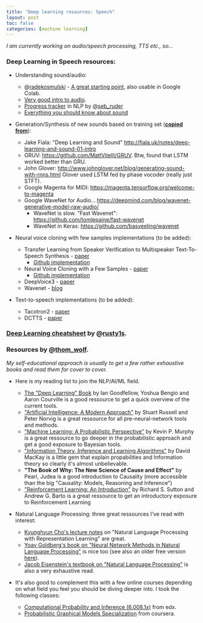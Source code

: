 ```yaml
---
title: "Deep learning resources: Speech"
layout: post
toc: false
categories: [machine learning]
---
```


*I am currently working on audio/speech processing, TTS etc., so...*

### Deep Learning in Speech resources:
* Understanding sound/audio:
	* @[radekosmulski](https://twitter.com/radekosmulski) - [A great starting point](https://github.com/earthspecies/from_zero_to_DSP/), also usable in Google Colab.
	* [Very good intro to audio](https://github.com/mogwai/fastai_audio/blob/master/tutorials/01_Intro_to_Audio.ipynb/).
	* [Progress tracker](https://github.com/sebastianruder/NLP-progress) in NLP by @[seb_ruder](https://twitter.com/seb_ruder)
	* [Everything you should know about sound](https://waitbutwhy.com/2016/03/sound.html)

* Generation/Synthesis of new sounds based on training set (**[copied from](https://github.com/drscotthawley/drscotthawley.github.io/blob/master/_posts/2017-2-6-Machine-Learning-Reference-List.md)**):

    * Jake Fiala: "Deep Learning and Sound" <http://fiala.uk/notes/deep-learning-and-sound-01-intro>
    * GRUV: <https://github.com/MattVitelli/GRUV>.  Btw, found that LSTM worked better than GRU.
    * John Glover: <http://www.johnglover.net/blog/generating-sound-with-rnns.html>  Glover used LSTM fed by phase vocoder (really just STFT).
    * Google Magenta for MIDI: <https://magenta.tensorflow.org/welcome-to-magenta>
    * Google WaveNet for Audio... <https://deepmind.com/blog/wavenet-generative-model-raw-audio/>
        * WaveNet is slow.   "Fast Wavenet": <https://github.com/tomlepaine/fast-wavenet>
        * WaveNet in Keras: <https://github.com/basveeling/wavenet>

* Neural voice cloning with few samples implementations (to be added):
	* Transfer Learning from Speaker Verification to Multispeaker Text-To-Speech Synthesis - [paper](https://arxiv.org/abs/1806.04558)
		* [Github implementation](https://github.com/CorentinJ/Real-Time-Voice-Cloning)
	* Neural Voice Cloning with a Few Samples - [paper](https://arxiv.org/abs/1802.06006)
		* [Github implementation](https://github.com/Sharad24/Neural-Voice-Cloning-with-Few-Samples)
	* DeepVoice3 - [paper](https://arxiv.org/abs/1710.07654)
	* Wavenet - [blog](https://deepmind.com/blog/article/wavenet-generative-model-raw-audio)

* Text-to-speech implementations (to be added):
	* Tacotron2 - [paper](https://arxiv.org/abs/1712.05884)
	* DCTTS - [paper](https://arxiv.org/pdf/1901.04276.pdf)

### [**Deep Learning cheatsheet**](https://github.com/rusty1s/deep-learning-cheatsheet) by @[rusty1s](https://twitter.com/rusty1s).

### Resources by @[thom_wolf](https://twitter.com/Thom_Wolf).

*My self-educational approach is usually to get a few rather exhaustive books and read them for cover to cover.*
* Here is my reading list to join the NLP/AI/ML field.
	* [The "Deep Learning" Book](https://www.deeplearningbook.org/) by Ian Goodfellow, Yoshua Bengio and Aaron Courville is a good ressource to get a quick overview of the current tools.
	* ["Artificial Intelligence: A Modern Approach"](http://aima.cs.berkeley.edu/) by Stuart Russell and Peter Norvig is a great ressource for all pre-neural-network tools and methods.
	* ["Machine Learning: A Probabilistic Perspective"](https://www.cs.ubc.ca/~murphyk/MLbook/) by Kevin P. Murphy is a great ressource to go deeper in the probabilistic approach and get a good exposure to Bayesian tools.
	* ["Information Theory, Inference and Learning Algorithms"](http://www.inference.org.uk/mackay/itila/book.html) by David MacKay is a little gem that explain propabilities and Information theory so clearly it's almost unbelievable.
	* **"The Book of Why: The New Science of Cause and Effect"** by Pearl, Judea is a good introduction to Causality (more accessible than the big "Causality: Models, Reasoning and Inference")
	* ["Reinforcement Learning: An Introduction"](http://incompleteideas.net/book/the-book.html) by Richard S. Sutton and Andrew G. Barto is a great ressource to get an introductory exposure to Reinforcement Learning
* Natural Language Processing: three great ressources I've read with interest:
	* [Kyunghyun Cho's lecture notes](https://github.com/nyu-dl/NLP_DL_Lecture_Note/blob/master/lecture_note.pdf) on "Natural Language Processing with Representation Learning" are great.
	* [Yoav Goldberg's book on "Neural Network Methods in Natural Language Processing"](https://www.amazon.com/Language-Processing-Synthesis-Lectures-Technologies/dp/1627052984) is nice too (see also an older free version [here](https://arxiv.org/abs/1510.00726)).
	* [Jacob Eisenstein's textbook on "Natural Language Processing"](https://github.com/jacobeisenstein/gt-nlp-class/blob/master/notes/eisenstein-nlp-notes.pdf) is also a very exhaustive read.

* It's also good to complement this with a few online courses depending on what field you feel you should be diving deeper into.
I took the following classes:
	* [Computational Probability and Inference (6.008.1x)](https://courses.edx.org/courses/course-v1:MITx+6.008.1x+3T2016/course/) from edx.
	* [Probabilistic Graphical Models Specialization](https://www.coursera.org/specializations/probabilistic-graphical-models) from coursera.
